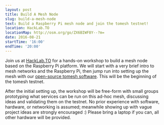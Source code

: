 ```yaml
---
layout: post
title: Build A Mesh Node
slug: build-a-mesh-node
text: Build a Raspberry Pi mesh node and join the tomesh testnet!
location: HackLab.TO
locationMap: http://osm.org/go/ZX6BIWF8Y--?m=
date: 2016-08-21
startTime: '16:00'
endTime: '20:00'
---
```


Join us at [HackLab.TO](https://hacklab.to) for a hands-on workshop to build a mesh node based on the Raspberry Pi platform. We will start with a very brief intro to mesh networks and the Raspberry Pi, then jump run into setting up the mesh with our [open-source tomesh software](https://github.com/tomeshnet/prototype-cjdns-pi2). This will be the beginning of the tomesh testnet.

After the initial setting up, the workshop will be free-form with small groups prototyping what services can be run on this ad-hoc mesh, discussing ideas and validating them on the testnet. No prior experience with software, hardware, or networking is assumed; meanwhile showing up with vague project ideas are strongly encouraged :) Please bring a laptop if you can, all other hardware will be provided.
